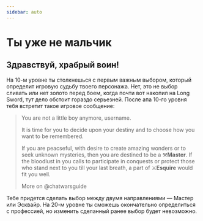 ```yaml
---
sidebar: auto
---
```


# Ты уже не мальчик

## Здравствуй, храбрый воин!

На 10-м уровне ты столкнешься с первым важным выбором, который определит игровую судьбу твоего персонажа. Нет, это не выбор сливать или нет золото перед боем, когда почти вот накопил на Long Sword, тут дело обстоит гораздо серьезней.
После апа 10-го уровня тебя встретит такое игровое сообщение:
> You are not a little boy anymore, username.
>
> It is time for you to decide upon your destiny and to choose how you want to be remembered.
>
> If you are peacseful, with desire to create amazing wonders or to seek unknown mysteries, then you are destined to be a ⚒**Master**. If the bloodlust in you calls to participate in conquests or protect those who stand next to you till your last breath, a part of ⚔️**Esquire** would fit you well.
>
> More on @chatwarsguide

Тебе придется сделать выбор между двумя направлениями — Мастер или Эсквайр. На 20-м уровне ты сможешь окончательно определиться с профессией, но изменить сделанный ранее выбор будет невозможно.
